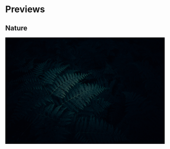 Previews
========

## Nature
![Leaves](https://github.com/Daru-san/highQ-Wallpapers/blob/main/wallpapers/leaves.jpg)
